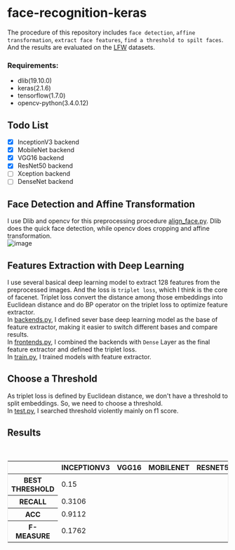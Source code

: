 # face-recognition-keras
The procedure of this repository includes `face detection`, `affine transformation`, `extract face features`, `find a threshold to spilt faces`. And the results are evaluated on the [LFW](http://vis-www.cs.umass.edu/lfw/) datasets.</br>

### Requirements:</br>
* dlib(19.10.0)
* keras(2.1.6)
* tensorflow(1.7.0) 
* opencv-python(3.4.0.12)

## Todo List
- [x] InceptionV3 backend
- [x] MobileNet backend
- [x] VGG16 backend
- [x] ResNet50 backend
- [ ] Xception backend
- [ ] DenseNet backend

## Face Detection and Affine Transformation
I use Dlib and opencv for this preprocessing procedure <a href="https://github.com/mjDelta/face-recognition-keras/blob/master/align_face.py">align_face.py</a>. Dlib does the quick face detection, while opencv does cropping and affine transformation. </br>
![image](https://github.com/mjDelta/face-recognition-keras/blob/master/imgs/preprocessing.png)</br>
## Features Extraction with Deep Learning
I use several basical deep learning model to extract 128 features from the preprocessed images. And the loss is `triplet loss`, which I think is the core of facenet. Triplet loss convert the distance among those embeddings into Euclidean distance and do BP operator on the triplet loss to optimize feature extractor.</br>
In <a href="https://github.com/mjDelta/face-recognition-keras/blob/master/backends.py">backends.py</a>, I defined sever base deep learning model as the base of feature extractor, making it easier to switch different bases and compare results.</br>
In <a href="https://github.com/mjDelta/face-recognition-keras/blob/master/frontends.py">frontends.py</a>, I combined the backends with `Dense` Layer as the final feature extractor and defined the triplet loss.</br>
In <a href="https://github.com/mjDelta/face-recognition-keras/blob/master/train.py">train.py</a>, I trained models with feature extractor.</br>
## Choose a Threshold
As triplet loss is defined by Euclidean distance, we don't have a threshold to split embeddings. So, we need to choose a threshold.</br>
In <a href="https://github.com/mjDelta/face-recognition-keras/blob/master/test.py">test.py</a>, I searched threshold violently mainly on f1 score.</br>
## Results
<br>
		<table style='border:1px solid #e8e8e8;'>
		<thead>
			<tr>
				<th></th>
				<th>INCEPTIONV3</th>
				<th>VGG16</th>
        <th>MOBILENET</th>
        <th>RESNET50</th>
        <th>XCEPTION</th>
        <th>DENSENET</th>
			</tr>
		</thead>
		<tbody>
			<tr>
				<th>BEST THRESHOLD</th>
				<td>0.15</td>
				<td></td>
        <td></td>
				<td></td>
        <td></td>
				<td></td>
			</tr>
			<tr>
				<th>RECALL</th>
				<td>0.3106</td>
				<td></td>
        <td></td>
				<td></td>
        <td></td>
				<td></td>
			</tr>
			<tr>
				<th>ACC</th>
				<td>0.9112</td>
				<td></td>
        <td></td>
				<td></td>
        <td></td>
				<td></td>
			</tr>
			<tr>
				<th>F-MEASURE</th>
				<td>0.1762</td>
				<td></td>
        <td></td>
				<td></td>
        <td></td>
				<td></td>
			</tr>
		</tbody>
		</table>

